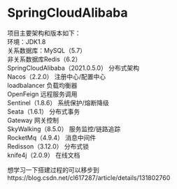 # SpringCloudAlibaba

项目主要架构和版本如下：  
环境：JDK1.8  
关系数据库：MySQL（5.7）  
非关系数据库Redis（6.2）  
SpringCloudAlibaba（2021.0.5.0） 分布式架构   
Nacos（2.2.0） 注册中心/配置中心  
loadbalancer 负载均衡器   
OpenFeign 远程服务调用  
Sentinel（1.8.6） 系统保护/熔断降级  
Seata（1.6.1） 分布式事务  
Gateway 网关控制  
SkyWalking（8.5.0） 服务监控/链路追踪  
RocketMq（4.9.4） 消息中间件  
Redisson（3.12.0） 分布式锁  
knife4j（2.0.9） 在线文档   

想学习一下搭建过程的可以移步到https://blog.csdn.net/cl617287/article/details/131802760  
